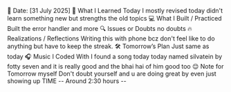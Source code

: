 📅 Date: [31 July 2025]
🧠 What I Learned Today
 I mostly revised today didn't learn something new but strengths the old topics
💻 What I Built / Practiced
Built the error handler and more
🔍 Issues or Doubts
no doubts 
🔥 Realizations / Reflections
Writing this with phone bcz don't feel like to do anything but have to keep the streak.
🛠 Tomorrow’s Plan
Just same as today
🎧 Music I Coded With
I found a song today today named silvatein by fotty seven and it is really good and the bhai hai of him good too 😌
Note for Tomorrow myself
Don't doubt yourself and u are doing great by even just showing up 
TIME
-- Around 2:30 hours  --